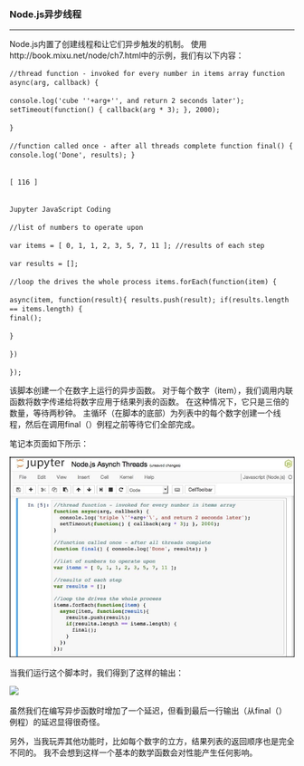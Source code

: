 ### Node.js异步线程
****
Node.js内置了创建线程和让它们异步触发的机制。 使用http://book.mixu.net/node/ch7.html中的示例，我们有以下内容：


```
//thread function - invoked for every number in items array function async(arg, callback) {

console.log('cube ''+arg+'', and return 2 seconds later'); setTimeout(function() { callback(arg * 3); }, 2000);

}

//function called once - after all threads complete function final() { console.log('Done', results); }
 

[ 116 ]

 
Jupyter JavaScript Coding

//list of numbers to operate upon

var items = [ 0, 1, 1, 2, 3, 5, 7, 11 ]; //results of each step

var results = [];

//loop the drives the whole process items.forEach(function(item) {

async(item, function(result){ results.push(result); if(results.length == items.length) {
final();

}

})

});

```
该脚本创建一个在数字上运行的异步函数。 对于每个数字（item），我们调用内联函数将数字传递给将数字应用于结果列表的函数。 在这种情况下，它只是三倍的数量，等待两秒钟。 主循环（在脚本的底部）为列表中的每个数字创建一个线程，然后在调用final（）例程之前等待它们全部完成。

笔记本页面如下所示：

![](/assets/去.jpg)

当我们运行这个脚本时，我们得到了这样的输出：

![](/assets/我.jpg)


虽然我们在编写异步函数时增加了一个延迟，但看到最后一行输出（从final（）例程）的延迟显得很奇怪。

另外，当我玩弄其他功能时，比如每个数字的立方，结果列表的返回顺序也是完全不同的。 我不会想到这样一个基本的数学函数会对性能产生任何影响。
